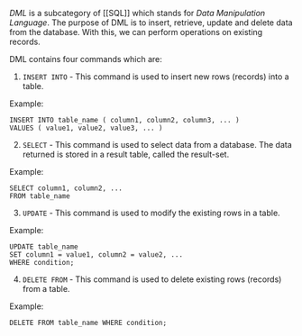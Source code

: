 _DML_ is a subcategory of [[SQL]] which stands for _Data Manipulation Language_. The purpose of DML is to insert, retrieve, update and delete data from the database. With this, we can perform operations on existing records.

DML contains four commands which are:

1. `INSERT INTO` - This command is used to insert new rows (records) into a table.

Example:

```
INSERT INTO table_name ( column1, column2, column3, ... )  
VALUES ( value1, value2, value3, ... )  
```

2. `SELECT` - This command is used to select data from a database. The data returned is stored in a result table, called the result-set.

Example:

```
SELECT column1, column2, ... 
FROM table_name
```

3. `UPDATE` - This command is used to modify the existing rows in a table.

Example:

```
UPDATE table_name
SET column1 = value1, column2 = value2, ...
WHERE condition;
```

4. `DELETE FROM` - This command is used to delete existing rows (records) from a table.

Example:

```
DELETE FROM table_name WHERE condition;
```